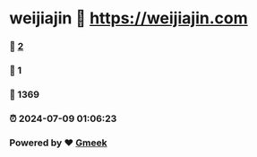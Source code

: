 # weijiajin :link: https://weijiajin.com 
### :page_facing_up: [2](https://weijiajin.com/tag.html) 
### :speech_balloon: 1 
### :hibiscus: 1369 
### :alarm_clock: 2024-07-09 01:06:23 
### Powered by :heart: [Gmeek](https://github.com/Meekdai/Gmeek)
